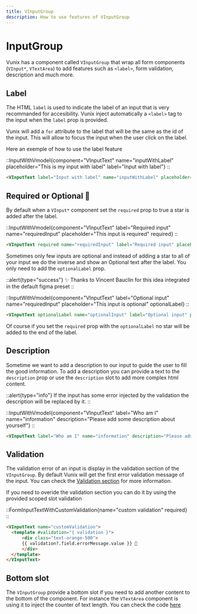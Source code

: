 ```yaml
---
title: VInputGroup
description: How to use features of VInputGroup
---
```


# InputGroup

Vunix has a component called `VInputGroup` that wrap all form components (`VInput*`, `VTextArea`) to add features such as `<label>`, form validation, description and much more.

## Label

The HTML `label` is used to indicate the label of an input that is very recommanded for accesibility.
Vunix inject automatically a `<label>` tag to the input when the `label` prop is provided.

Vunix will add a `for` attribute to the label that will be the same as the id of the input.
This will allow to focus the input when the user click on the label.

Here an exemple of how to use the label feature

::InputWithVmodel{component="VInputText" name="inputWithLabel" placeholder="This is my input with label" label="Input with label"}
::

```html
<VInputText label="Input with label" name="inputWithLabel" placeholder="This is my input with label" />
```

## Required or Optional 🤯

By default when a `VInput*` component set the `required` prop to true a star is added after the label.

::InputWithVmodel{component="VInputText" label="Required input" name="requiredInput" placeholder="This input is required" required}
::

```html
<VInputText required name="requiredInput" label="Required input" placeholder="This input is required" />
```
Sometimes only few inputs are optional and instead of adding a star to all of your input we do the inverse and show an Optional text after the label. You only need to add the `optionalLabel` prop.

::alert{type="success"}
✨ Thanks to Vincent Bauclin for this idea integrated in the default figma preset
::

::InputWithVmodel{component="VInputText" label="Optional input" name="requiredInput" placeholder="This input is optional" optionalLabel}
::

```html
<VInputText optionalLabel name="optionalInput" label="Optional input" placeholder="This input is optional" />
```

Of course if you set the `required` prop with the `optionalLabel` no star will be added to the end of the label.

## Description

Sometime we want to add a description to our input to guide the user to fill the good information.
To add a description you can provide a text to the `description` prop or use the `description` slot to add more complex html content.

::alert{type="info"}
If the input has some error injected by the validation the description will be replaced by it.
::

::InputWithVmodel{component="VInputText" label="Who am I" name="information" description="Please add some description about yourself"}
::

```html
<VInputText label="Who am I" name="information" description="Please add some description about yourself" />
```

## Validation

The validation error of an input is display in the validation section of the `VInputGroup`.
By default Vunix will get the first error validation message of the input. You can check the [Validation section](/components/form/validation) for more information.

If you need to overide the validation section you can do it by using the provided scoped slot validation

::FormInputTextWithCustomValidation{name="custom validation" required}
::

```html
<VInputText name="customValidation">
  <template #validation="{ validation }">
      <div class="text-orange-500">
      {{ validation?.field.errorMessage.value }} 🔫
      </div>
  </template>
</VInputText>
```

## Bottom slot

The `VInputGroup` provide a bottom slot if you need to add another content to the bottom of the component. For instance the `VTextArea` component is using it to inject the counter of text length. You can check the code [here](/to/textarea)